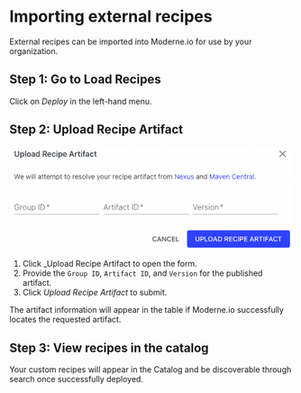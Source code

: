 # Importing external recipes

External recipes can be imported into Moderne.io for use by your organization.

## Step 1: Go to Load Recipes

Click on _Deploy_ in the left-hand menu.

## Step 2: Upload Recipe Artifact

![](../.gitbook/assets/deployer-upload-artifact.png)

1. Click \_Upload Recipe Artifact to open the form.
2. Provide the `Group ID`, `Artifact ID`, and `Version` for the published artifact.
3. Click _Upload Recipe Artifact_ to submit.

The artifact information will appear in the table if Moderne.io successfully locates the requested artifact.

## Step 3: View recipes in the catalog

Your custom recipes will appear in the Catalog and be discoverable through search once successfully deployed.

